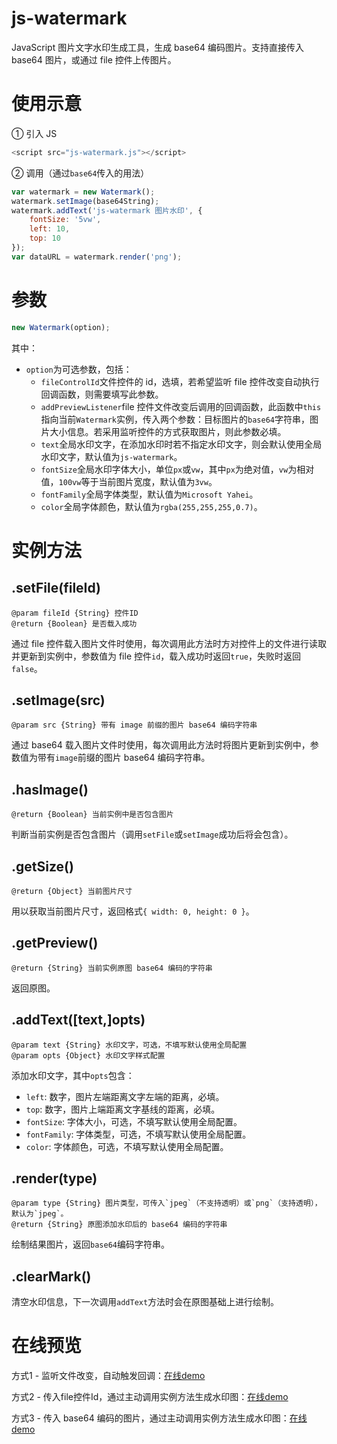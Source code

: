 # js-watermark
JavaScript 图片文字水印生成工具，生成 base64 编码图片。支持直接传入 base64 图片，或通过 file 控件上传图片。

# 使用示意
① 引入 JS 
```JavaScript
<script src="js-watermark.js"></script>
```

② 调用（通过`base64`传入的用法）
```JavaScript
var watermark = new Watermark();
watermark.setImage(base64String);
watermark.addText('js-watermark 图片水印', {
    fontSize: '5vw',
    left: 10,
    top: 10
});
var dataURL = watermark.render('png');
```

# 参数
```JavaScript
new Watermark(option);
```

其中：
* `option`为可选参数，包括：
  * `fileControlId`文件控件的 id，选填，若希望监听 file 控件改变自动执行回调函数，则需要填写此参数。
  * `addPreviewListener`file 控件文件改变后调用的回调函数，此函数中`this`指向当前`Watermark`实例，传入两个参数：目标图片的`base64`字符串，图片大小信息。若采用监听控件的方式获取图片，则此参数必填。
  * `text`全局水印文字，在添加水印时若不指定水印文字，则会默认使用全局水印文字，默认值为`js-watermark`。
  * `fontSize`全局水印字体大小，单位`px`或`vw`，其中`px`为绝对值，`vw`为相对值，`100vw`等于当前图片宽度，默认值为`3vw`。
  * `fontFamily`全局字体类型，默认值为`Microsoft Yahei`。
  * `color`全局字体颜色，默认值为`rgba(255,255,255,0.7)`。

# 实例方法
## .setFile(fileId)
```
@param fileId {String} 控件ID
@return {Boolean} 是否载入成功 
```
通过 file 控件载入图片文件时使用，每次调用此方法时方对控件上的文件进行读取并更新到实例中，参数值为 file 控件`id`，载入成功时返回`true`，失败时返回`false`。

## .setImage(src)
```
@param src {String} 带有 image 前缀的图片 base64 编码字符串
```
通过 base64 载入图片文件时使用，每次调用此方法时将图片更新到实例中，参数值为带有`image`前缀的图片 base64 编码字符串。

## .hasImage()
```
@return {Boolean} 当前实例中是否包含图片
```
判断当前实例是否包含图片（调用`setFile`或`setImage`成功后将会包含）。

## .getSize()
```
@return {Object} 当前图片尺寸 
```
用以获取当前图片尺寸，返回格式`{ width: 0, height: 0 }`。

## .getPreview()
```
@return {String} 当前实例原图 base64 编码的字符串
```
返回原图。

## .addText([text,]opts)
```
@param text {String} 水印文字，可选，不填写默认使用全局配置
@param opts {Object} 水印文字样式配置
```
添加水印文字，其中`opts`包含：
* `left`: 数字，图片左端距离文字左端的距离，必填。
* `top`: 数字，图片上端距离文字基线的距离，必填。
* `fontSize`: 字体大小，可选，不填写默认使用全局配置。
* `fontFamily`: 字体类型，可选，不填写默认使用全局配置。
* `color`:  字体颜色，可选，不填写默认使用全局配置。

## .render(type)
```
@param type {String} 图片类型，可传入`jpeg`（不支持透明）或`png`（支持透明），默认为`jpeg`。
@return {String} 原图添加水印后的 base64 编码的字符串
```
绘制结果图片，返回`base64`编码字符串。

## .clearMark()
清空水印信息，下一次调用`addText`方法时会在原图基础上进行绘制。

# 在线预览

方式1 - 监听文件改变，自动触发回调：[在线demo](https://gisonyeung.github.io/js-watermark/demo/example1.html)

方式2 - 传入file控件Id，通过主动调用实例方法生成水印图：[在线demo](https://gisonyeung.github.io/js-watermark/demo/example2.html)

方式3 - 传入 base64 编码的图片，通过主动调用实例方法生成水印图：[在线demo](https://gisonyeung.github.io/js-watermark/demo/example3.html)


